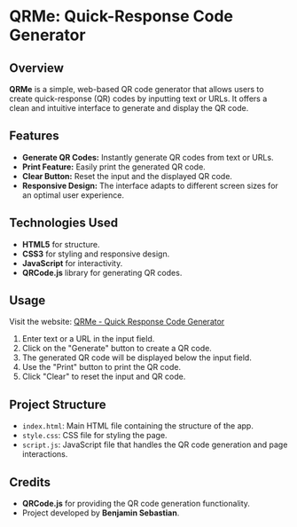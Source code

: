 # QRMe: Quick-Response Code Generator

## Overview

**QRMe** is a simple, web-based QR code generator that allows users to create quick-response (QR) codes by inputting text or URLs. It offers a clean and intuitive interface to generate and display the QR code. 

## Features

- **Generate QR Codes:** Instantly generate QR codes from text or URLs.
- **Print Feature:** Easily print the generated QR code.
- **Clear Button:** Reset the input and the displayed QR code.
- **Responsive Design:** The interface adapts to different screen sizes for an optimal user experience.

## Technologies Used

- **HTML5** for structure.
- **CSS3** for styling and responsive design.
- **JavaScript** for interactivity.
- **QRCode.js** library for generating QR codes.

## Usage

Visit the website: [QRMe - Quick Response Code Generator](https://sebastianbenjamin.github.io/QRMe/)

1. Enter text or a URL in the input field.
2. Click on the "Generate" button to create a QR code.
3. The generated QR code will be displayed below the input field.
4. Use the "Print" button to print the QR code.
5. Click "Clear" to reset the input and QR code.

## Project Structure

- `index.html`: Main HTML file containing the structure of the app.
- `style.css`: CSS file for styling the page.
- `script.js`: JavaScript file that handles the QR code generation and page interactions.

## Credits

- **QRCode.js** for providing the QR code generation functionality.
- Project developed by **Benjamin Sebastian**.

